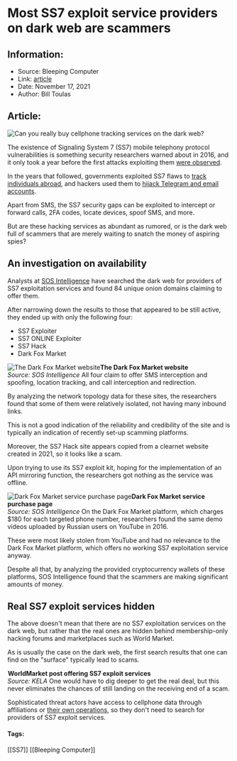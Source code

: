 # Most SS7 exploit service providers on dark web are scammers
### 

## Information:
+ Source: Bleeping Computer
+ Link: [article](https://www.bleepingcomputer.com/news/security/most-ss7-exploit-service-providers-on-dark-web-are-scammers/)
+ Date: November 17, 2021
+ Author: Bill Toulas


## Article:
![Can you really buy cellphone tracking services on the dark web?](https://www.bleepstatic.com/content/hl-images/2021/11/08/cell_tower.jpg)


The existence of Signaling System 7 (SS7) mobile telephony protocol vulnerabilities is something security researchers warned about in 2016, and it only took a year before the first attacks exploiting them [were observed](https://www.bleepingcomputer.com/news/security/hackers-use-flaws-in-telephony-core-protocol-to-bypass-2fa-on-bank-accounts/).


In the years that followed, governments exploited SS7 flaws to [track individuals abroad](https://citizenlab.ca/2020/12/running-in-circles-uncovering-the-clients-of-cyberespionage-firm-circles/), and hackers used them to [hijack Telegram and email accounts](https://www.bleepingcomputer.com/news/security/hackers-hijack-telegram-email-accounts-in-ss7-mobile-attack/).


Apart from SMS, the SS7 security gaps can be exploited to intercept or forward calls, 2FA codes, locate devices, spoof SMS, and more.


But are these hacking services as abundant as rumored, or is the dark web full of scammers that are merely waiting to snatch the money of aspiring spies?


An investigation on availability
--------------------------------


Analysts at [SOS Intelligence](https://sosintel.co.uk/an-investigation-into-ss7-exploitation-services-on-the-dark-web/) have searched the dark web for providers of SS7 exploitation services and found 84 unique onion domains claiming to offer them.


After narrowing down the results to those that appeared to be still active, they ended up with only the following four:


* SS7 Exploiter
* SS7 ONLINE Exploiter
* SS7 Hack
* Dark Fox Market



![The Dark Fox Market website](https://www.bleepstatic.com/images/news/u/1220909/Website%20snaps/darkfox.png)**The Dark Fox Market website**  
*Source: SOS Intelligence*
All four claim to offer SMS interception and spoofing, location tracking, and call interception and redirection.


By analyzing the network topology data for these sites, the researchers found that some of them were relatively isolated, not having many inbound links.


This is not a good indication of the reliability and credibility of the site and is typically an indication of recently set-up scamming platforms.


Moreover, the SS7 Hack site appears copied from a clearnet website created in 2021, so it looks like a scam.


Upon trying to use its SS7 exploit kit, hoping for the implementation of an API mirroring function, the researchers got nothing as the service was offline.



![Dark Fox Market service purchase page](https://www.bleepstatic.com/images/news/u/1220909/Website%20snaps/price.png)**Dark Fox Market service purchase page**  
*Source: SOS Intelligence*
On the Dark Fox Market platform, which charges $180 for each targeted phone number, researchers found the same demo videos uploaded by Russian users on YouTube in 2016.


These were most likely stolen from YouTube and had no relevance to the Dark Fox Market platform, which offers no working SS7 exploitation service anyway.


Despite all that, by analyzing the provided cryptocurrency wallets of these platforms, SOS Intelligence found that the scammers are making significant amounts of money.


Real SS7 exploit services hidden
--------------------------------


The above doesn't mean that there are no SS7 exploitation services on the dark web, but rather that the real ones are hidden behind membership-only hacking forums and marketplaces such as World Market.


As is usually the case on the dark web, the first search results that one can find on the "surface" typically lead to scams.



![WorldMarket post offering SS7 exploit services](data:image/gif;base64,R0lGODlhAQABAAAAACH5BAEKAAEALAAAAAABAAEAAAICTAEAOw==)**WorldMarket post offering SS7 exploit services**  
*Source: KELA*
One would have to dig deeper to get the real deal, but this never eliminates the chances of still landing on the receiving end of a scam.


Sophisticated threat actors have access to cellphone data through affiliations or [their own operations](https://www.bleepingcomputer.com/news/security/lightbasin-hacking-group-breaches-13-global-telecoms-in-two-years/), so they don't need to search for providers of SS7 exploit services.




#### Tags:
[[SS7]] [[Bleeping Computer]]
